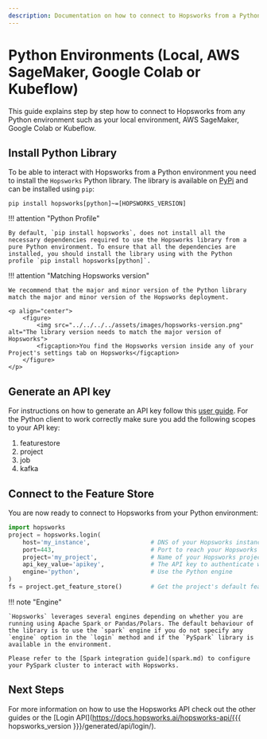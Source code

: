 ```yaml
---
description: Documentation on how to connect to Hopsworks from a Python environment (e.g. from Sagemaker, Google Colab, Kubeflow or local environment)
---
```


# Python Environments (Local, AWS SageMaker, Google Colab or Kubeflow)

This guide explains step by step how to connect to Hopsworks from any Python environment such as your local environment, AWS SageMaker, Google Colab or Kubeflow.

## Install Python Library

To be able to interact with Hopsworks from a Python environment you need to install the `Hopsworks` Python library. The library is available on [PyPi](https://pypi.org/project/hopsworks/) and can be installed using `pip`: 

```
pip install hopsworks[python]~=[HOPSWORKS_VERSION]
```

!!! attention "Python Profile"

    By default, `pip install hopsworks`, does not install all the necessary dependencies required to use the Hopsworks library from a pure Python environment. To ensure that all the dependencies are installed, you should install the library using with the Python profile `pip install hopsworks[python]`.

!!! attention "Matching Hopsworks version"

    We recommend that the major and minor version of the Python library match the major and minor version of the Hopsworks deployment.

    <p align="center">
        <figure>
            <img src="../../../../assets/images/hopsworks-version.png" alt="The library version needs to match the major version of Hopsworks">
            <figcaption>You find the Hopsworks version inside any of your Project's settings tab on Hopsworks</figcaption>
        </figure>
    </p>

## Generate an API key

For instructions on how to generate an API key follow this [user guide](../projects/api_key/create_api_key.md). For the Python client to work correctly make sure you add the following scopes to your API key:

  1. featurestore
  2. project
  3. job
  4. kafka

## Connect to the Feature Store

You are now ready to connect to Hopsworks from your Python environment:

```python
import hopsworks 
project = hopsworks.login(
    host='my_instance',                 # DNS of your Hopsworks instance
    port=443,                           # Port to reach your Hopsworks instance, defaults to 443
    project='my_project',               # Name of your Hopsworks project
    api_key_value='apikey',             # The API key to authenticate with Hopsworks
    engine='python',                    # Use the Python engine
)
fs = project.get_feature_store()        # Get the project's default feature store
```

!!! note "Engine"

    `Hopsworks` leverages several engines depending on whether you are running using Apache Spark or Pandas/Polars. The default behaviour of the library is to use the `spark` engine if you do not specify any `engine` option in the `login` method and if the `PySpark` library is available in the environment.

    Please refer to the [Spark integration guide](spark.md) to configure your PySpark cluster to interact with Hopsworks.

## Next Steps

For more information on how to use the Hopsworks API check out the other guides or the [Login API](https://docs.hopsworks.ai/hopsworks-api/{{{ hopsworks_version }}}/generated/api/login/). 
